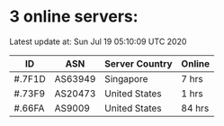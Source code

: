 # 3 online servers:

Latest update at: Sun Jul 19 05:10:09 UTC 2020

| ID | ASN | Server Country | Online |
| -- | --- | -------------- | ------ |
| #.7F1D | AS63949 | Singapore | 7 hrs |
| #.73F9 | AS20473 | United States | 1 hrs |
| #.66FA | AS9009 | United States | 84 hrs |


